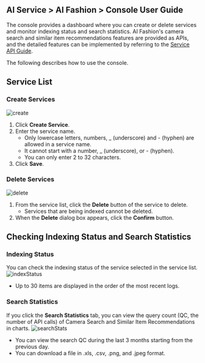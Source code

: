 ## AI Service > AI Fashion > Console User Guide

The console provides a dashboard where you can create or delete services and monitor indexing status and search statistics.
AI Fashion's camera search and similar item recommendations features are provided as APIs, and the detailed features can be implemented by referring to the [Service API Guide](./service-api-guide).

The following describes how to use the console.

## Service List

### Create Services
![create](http://static.toastoven.net/prod_ai_fashion/create_service_en.png)
1. Click **Create Service**.
2. Enter the service name.
    - Only lowercase letters, numbers, _ (underscore) and - (hyphen) are allowed in a service name.
    - It cannot start with a number, _ (underscore), or - (hyphen).
    - You can only enter 2 to 32 characters.
3. Click **Save**.

### Delete Services
![delete](http://static.toastoven.net/prod_ai_fashion/delete_service_en.png)
1. From the service list, click the **Delete** button of the service to delete.
    - Services that are being indexed cannot be deleted.
2. When the **Delete** dialog box appears, click the **Confirm** button.

## Checking Indexing Status and Search Statistics

### Indexing Status
You can check the indexing status of the service selected in the service list.
![indexStatus](http://static.toastoven.net/prod_ai_fashion/index_status_en.png)
- Up to 30 items are displayed in the order of the most recent logs.

### Search Statistics
If you click the **Search Statistics** tab, you can view the query count (QC, the number of API calls) of Camera Search and Similar Item Recommendations in charts.
![searchStats](http://static.toastoven.net/prod_ai_fashion/search_stats_en.png)
- You can view the search QC during the last 3 months starting from the previous day.
- You can download a file in .xls, .csv, .png, and .jpeg format.
